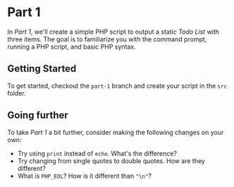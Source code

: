 # Part 1

In *Part 1*, we'll create a simple PHP script to output a static *Todo List* with three items. The goal is to familiarize you with the command prompt, running a PHP script, and basic PHP syntax.

## Getting Started
To get started, checkout the `part-1` branch and create your script in the `src` folder.

## Going further
To take *Part 1* a bit further, consider making the following changes on your own:

- Try using `print` instead of `echo`. What's the difference?
- Try changing from single quotes to double quotes. How are they different?
- What is `PHP_EOL`? How is it different than `"\n"`?